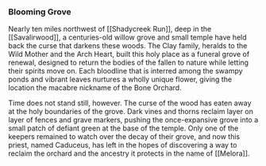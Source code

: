 ### Blooming Grove

Nearly ten miles northwest of [[Shadycreek Run]], deep in the [[Savalirwood]], a centuries-old willow grove and small temple have held back the curse that darkens these woods. The Clay family, heralds to the Wild Mother and the Arch Heart, built this holy place as a funeral grove of renewal, designed to return the bodies of the fallen to nature while letting their spirits move on. Each bloodline that is interred among the swampy ponds and vibrant leaves nurtures a wholly unique flower, giving the location the macabre nickname of the Bone Orchard.

Time does not stand still, however. The curse of the wood has eaten away at the holy boundaries of the grove. Dark vines and thorns reclaim layer on layer of fences and grave markers, pushing the once-expansive grove into a small patch of defiant green at the base of the temple. Only one of the keepers remained to watch over the decay of their grove, and now this priest, named Caduceus, has left in the hopes of discovering a way to reclaim the orchard and the ancestry it protects in the name of [[Melora]].